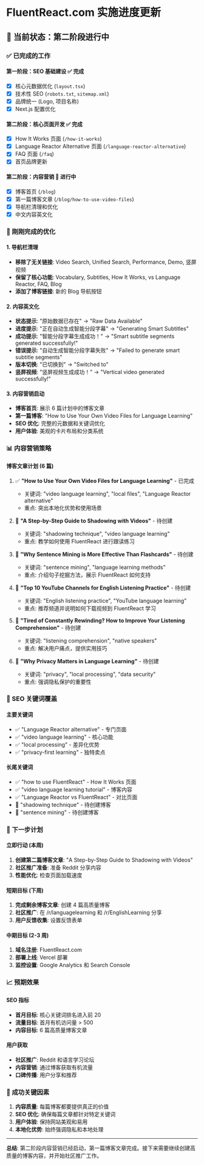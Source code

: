 # FluentReact.com 实施进度更新

## 🎯 当前状态：第二阶段进行中

### ✅ 已完成的工作

#### 第一阶段：SEO 基础建设 ✅ 完成

- [x] 核心元数据优化 (`layout.tsx`)
- [x] 技术性 SEO (`robots.txt`, `sitemap.xml`)
- [x] 品牌统一 (Logo, 项目名称)
- [x] Next.js 配置优化

#### 第二阶段：核心页面开发 ✅ 完成

- [x] How It Works 页面 (`/how-it-works`)
- [x] Language Reactor Alternative 页面 (`/language-reactor-alternative`)
- [x] FAQ 页面 (`/faq`)
- [x] 首页品牌更新

#### 第二阶段：内容营销 🚧 进行中

- [x] 博客首页 (`/blog`)
- [x] 第一篇博客文章 (`/blog/how-to-use-video-files`)
- [x] 导航栏清理和优化
- [x] 中文内容英文化

### 🔧 刚刚完成的优化

#### 1. 导航栏清理

- **移除了无关链接**: Video Search, Unified Search, Performance, Demo, 竖屏视频
- **保留了核心功能**: Vocabulary, Subtitles, How It Works, vs Language Reactor, FAQ, Blog
- **添加了博客链接**: 新的 Blog 导航按钮

#### 2. 内容英文化

- **状态提示**: "原始数据已存在" → "Raw Data Available"
- **进度提示**: "正在自动生成智能分段字幕" → "Generating Smart Subtitles"
- **成功提示**: "智能分段字幕生成成功！" → "Smart subtitle segments generated successfully!"
- **错误提示**: "自动生成智能分段字幕失败" → "Failed to generate smart subtitle segments"
- **版本切换**: "已切换到" → "Switched to"
- **竖屏视频**: "竖屏视频生成成功！" → "Vertical video generated successfully!"

#### 3. 内容营销启动

- **博客首页**: 展示 6 篇计划中的博客文章
- **第一篇博客**: "How to Use Your Own Video Files for Language Learning"
- **SEO 优化**: 完整的元数据和关键词优化
- **用户体验**: 美观的卡片布局和分类系统

### 📊 内容营销策略

#### 博客文章计划 (6 篇)

1. ✅ **"How to Use Your Own Video Files for Language Learning"** - 已完成

   - 关键词: "video language learning", "local files", "Language Reactor alternative"
   - 重点: 突出本地化优势和使用场景

2. 🔄 **"A Step-by-Step Guide to Shadowing with Videos"** - 待创建

   - 关键词: "shadowing technique", "video language learning"
   - 重点: 教学如何使用 FluentReact 进行跟读练习

3. 🔄 **"Why Sentence Mining is More Effective Than Flashcards"** - 待创建

   - 关键词: "sentence mining", "language learning methods"
   - 重点: 介绍句子挖掘方法，展示 FluentReact 如何支持

4. 🔄 **"Top 10 YouTube Channels for English Listening Practice"** - 待创建

   - 关键词: "English listening practice", "YouTube language learning"
   - 重点: 推荐频道并说明如何下载视频到 FluentReact 学习

5. 🔄 **"Tired of Constantly Rewinding? How to Improve Your Listening Comprehension"** - 待创建

   - 关键词: "listening comprehension", "native speakers"
   - 重点: 解决用户痛点，提供实用技巧

6. 🔄 **"Why Privacy Matters in Language Learning"** - 待创建
   - 关键词: "privacy", "local processing", "data security"
   - 重点: 强调隐私保护的重要性

### 🎯 SEO 关键词覆盖

#### 主要关键词

- ✅ "Language Reactor alternative" - 专门页面
- ✅ "video language learning" - 核心功能
- ✅ "local processing" - 差异化优势
- ✅ "privacy-first learning" - 独特卖点

#### 长尾关键词

- ✅ "how to use FluentReact" - How It Works 页面
- ✅ "video language learning tutorial" - 博客内容
- ✅ "Language Reactor vs FluentReact" - 对比页面
- 🔄 "shadowing technique" - 待创建博客
- 🔄 "sentence mining" - 待创建博客

### 🚀 下一步计划

#### 立即行动 (本周)

1. **创建第二篇博客文章**: "A Step-by-Step Guide to Shadowing with Videos"
2. **社区推广准备**: 准备 Reddit 分享内容
3. **性能优化**: 检查页面加载速度

#### 短期目标 (下周)

1. **完成剩余博客文章**: 创建 4 篇高质量博客
2. **社区推广**: 在 /r/languagelearning 和 /r/EnglishLearning 分享
3. **用户反馈收集**: 设置反馈表单

#### 中期目标 (2-3 周)

1. **域名注册**: FluentReact.com
2. **部署上线**: Vercel 部署
3. **监控设置**: Google Analytics 和 Search Console

### 📈 预期效果

#### SEO 指标

- **首月目标**: 核心关键词排名进入前 20
- **流量目标**: 首月有机访问量 > 500
- **内容目标**: 6 篇高质量博客文章

#### 用户获取

- **社区推广**: Reddit 和语言学习论坛
- **内容营销**: 通过博客获取有机流量
- **口碑传播**: 用户分享和推荐

### 🎯 成功关键因素

1. **内容质量**: 每篇博客都要提供真正的价值
2. **SEO 优化**: 确保每篇文章都针对特定关键词
3. **用户体验**: 保持网站美观和易用
4. **本地化优势**: 始终强调隐私和本地处理

---

**总结**: 第二阶段内容营销已经启动，第一篇博客文章完成。接下来需要继续创建高质量的博客内容，并开始社区推广工作。
